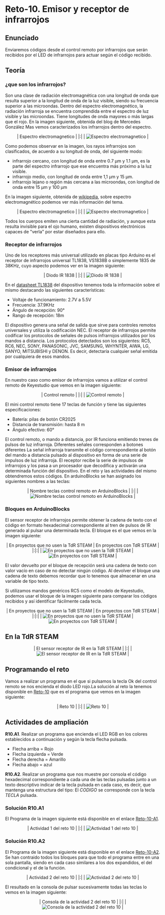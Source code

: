 # Reto-10. Emisor y receptor de infrarrojos

## Enunciado
Enviaremos códigos desde el control remoto por infrarrojos que serán recibidos por el LED de infrarrojos para actuar según el código recibido.

## Teoría

### ¿que son los infrarrojos?
Son una clase de radiación electromagnética con una longitud de onda que resulta superior a la longitud de onda de la luz visible, siendo su frecuencia superior a las microondas. Dentro del espectro electromagnético, la radiación infrarroja se encuentra comprendida entre el espectro de luz visible y las microondas. Tiene longitudes de onda mayores o más largas que el rojo. En la imagen siguiente, obtenida del blog de Mercedes González Mas vemos caracterizados los infrarrojos dentro del espectro.

<center>

| Espectro electromagnetico |
|:|
| ![Espectro electromagnetico](../img/img/Reto-10/IR-blog.png) |

</center>

Como podemos observar en la imagen, los rayos infrarrojos son clasificados, de acuerdo a su longitud de onda, del siguiente modo:

* infrarrojo cercano, con longitud de onda entre 0.7 µm y 1.1 µm, es la parte del espectro infrarrojo que ese encuentra más próximo a la luz visible. 
* infrarrojo medio, con longitud de onda entre 1,1 µm y 15 µm.
* infrarrojo lejano o región más cercana a las microondas, con longitud de onda entre 15 µm y 100 µm

En la imagen siguiente, obtenida de [wikipedia](https://es.wikipedia.org/wiki/Espectro_electromagn%C3%A9tico), sobre espectro electromagnético podemos ver más información del tema.

<center>

| Espectro electromagnetico |
|:|
| ![Espectro electromagnetico](../img/img/Reto-10/Espectro.png) |

</center>

Todos los cuerpos emiten una cierta cantidad de radiación, y aunque esta resulta invisible para el ojo humano, existen dispositivos electrónicos capaces de "verla" por estar diseñados para ello.

### Receptor de infrarrojos
Uno de los receptores más universal utilizado en placas tipo Arduino es el receptor de infrarrojos universal TL1838, VS1838B o simplemente 1835 de 38KHz, cuyo aspecto podemos ver en la imagen siguiente:

<center>

| Diodo IR 1838 |
|:|
| ![Diodo IR 1838](../img/img/Reto-10/1838.png) |

</center>

En el [datasheet TL1838](../docs/Datasheet/Tl1838.pdf) del dispositivo tenemos toda la información sobre el mismo destacando las siguientes características:

* Voltaje de funcionamiento: 2.7V a 5.5V
* Frecuencia: 37.9KHz
* Ángulo de recepción: 90°
* Rango de recepción: 18m

El dispositivo genera una señal de salida que sirve para controles remotos universales y utiliza la codificación NEC. El receptor de infrarrojos permite codificar los protocolos de señales de pulsos infrarrojos utilizados por los mandos a distancia. Los protocolos detectados son los siguientes: RC5, RC6, NEC, SONY, PANASONIC, JVC, SAMSUNG, WHYNTER, AIWA, LG, SANYO, MITSUBISHI y DENON. Es decir, detectaría cualquier señal emitida por cualquiera de esos mandos.

### Emisor de infrarrojos
En nuestro caso como emisor de infrarrojos vamos a utilizar el control remoto de Keyestudio que vemos en la imagen siguiente:

<center>

| Control remoto |
|:|
| ![Control remoto](../img/img/Reto-10/remote.png) |

</center>

El mini control remoto tiene 17 teclas de función y tiene las siguientes especificaciones:

* Batería: pilas de botón CR2025
* Distancia de transmisión: hasta 8 m
* Ángulo efectivo: 60°

El control remoto, o mando a distancia, por IR funciona emitiendo trenes de pulsos de luz infrarroja. Diferentes señales corresponden a botones diferentes La señal infrarroja transmite el código correspondiente al botón del mando a distancia pulsado al dispositivo en forma de una serie de impulsos de luz infrarroja. El receptor recibe la serie de impulsos de infrarrojos y los pasa a un procesador que decodifica y activarán una determinada función del dispositivo. En el reto y las actividades del mismo obtendremos estos códigos. En arduinoBlocks se han asignado los siguientes nombres a las teclas:

<center>

| Nombre teclas control remoto en ArduinoBlocks |
|:|
| ![Nombre teclas control remoto en ArduinoBlocks](../img/img/Reto-10/teclas.png) |

</center>

### Bloques en ArduinoBlocks
El sensor receptor de infrarrojos permite obtener la cadena de texto con el código en formato hexadecimal correspondiente al tren de pulsos de IR generado al pulsar una determinada tecla. El bloque es el que vemos en la imagen siguiente:

<center>

| En proyectos que no usen la TdR STEAM | En proyectos con TdR STEAM |
|:|:|
| ![En proyectos que no usen la TdR STEAM](../img/img/Reto-10/Bloque-receptor-IR-NO-TdR.png) | ![En proyectos con TdR STEAM](../img/img/Reto-10/Bloque-receptor-IR-TdR.png) |

</center>

El valor devuelto por el bloque de recepción será una cadena de texto con valor vacío en caso de no detectar ningún código. Al devolver el bloque una cadena de texto debemos recordar que lo tenemos que almacenar en una variable de tipo texto.

Si utilizamos mandos genéricos RC5 como el modelo de Keyestudio, podemos usar el bloque de la imagen siguiente para comparar los códigos recibidos y así identificar fácilmente cada tecla.

<center>

| En proyectos que no usen la TdR STEAM | En proyectos con TdR STEAM |
|:|:|
| ![En proyectos que no usen la TdR STEAM](../img/img/Reto-10/Bloque-comparar-IR-NO-TdR.png) | ![En proyectos con TdR STEAM](../img/img/Reto-10/Bloque-comparar-IR-TdR.png) |

</center>

## En la TdR STEAM

<center>

| El sensor receptor de IR en la TdR STEAM |
|:|
| ![El sensor receptor de IR en la TdR STEAM](../img/img/Reto-10/IR-TdR.png) |

</center>

## Programando el reto
Vamos a realizar un programa en el que si pulsamos la tecla Ok del control remoto se nos encienda el diodo LED rojo.La solución al reto la tenemos disponible en [Reto-10](http://www.arduinoblocks.com/web/project/636101) que es el programa que vemos en la imagen siguiente:

<center>

| Reto 10 |
|:|
| ![Reto 10](../img/img/Reto-10/Reto-10.png) |

</center>

## Actividades de ampliación

**R10.A1**. Realizar un programa que encienda el LED RGB en los colores establecidos a continuación y según la tecla flecha pulsada.

* Flecha arriba = Rojo
* Flecha izquierda = Verde
* Flecha derecha = Amarillo
* Flecha abajo = azul

**R10.A2**. Realizar un programa que nos muestre por consola el código hexadecimal correspondiente a cada una de las teclas pulsadas junto a un texto descriptivo indicar de la tecla pulsada en cada caso, es decir, que mantenga una estructura del tipo: El *CODIGO* se corresponde con la tecla *TECLA* pulsada.

### Solución R10.A1
El Programa de la imagen siguiente está disponible en el enlace [Reto-10-A1](http://www.arduinoblocks.com/web/project/636281).

<center>

| Actividad 1 del reto 10 |
|:|
| ![Actividad 1 del reto 10](../img/img/Reto-10/R10.A1.png) |

</center>

### Solución R10.A2
El Programa de la imagen siguiente está disponible en el enlace [Reto-10-A2](http://www.arduinoblocks.com/web/project/636343). Se han contraido todos los bloques para que todo el programa entre en una sola pantalla, siendo en cada caso similares a los dos expandidos, el del condicional y el de la función.

<center>

| Actividad 2 del reto 10 |
|:|
| ![Actividad 2 del reto 10](../img/img/Reto-10/R10.A2.png) |

</center>

El resultado en la consola de pulsar sucesivamente todas las teclas lo vemos en la imagen siguiente:

<center>

| Consola de la actividad 2 del reto 10 |
|:|
| ![Consola de la actividad 2 del reto 10](../img/img/Reto-10/R10.A2-consola.png) |

</center>

